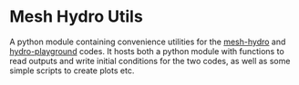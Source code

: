 Mesh Hydro Utils
================

A python module containing convenience utilities for the
[mesh-hydro](https://github.com/mladenivkovic/mesh-hydro) and
[hydro-playground](https://github.com/mladenivkovic/hydro-playground) codes. It
hosts both a python module with functions to read outputs and write initial
conditions for the two codes, as well as some simple scripts to create plots
etc.

